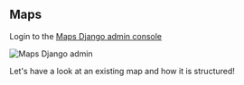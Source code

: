 ## Maps

Login to the [Maps Django admin console](http://localhost:8888/admin/maps/map/)

![Maps Django admin](css/img/maps-django.png)

Let's have a look at an existing map and how it is structured!
